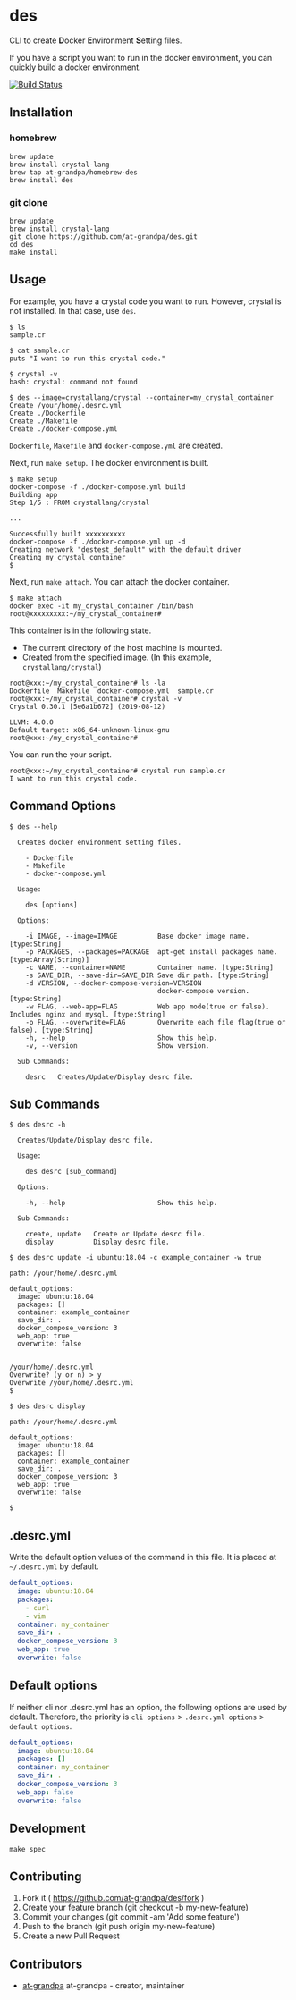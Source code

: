 # des

CLI to create **D**ocker **E**nvironment **S**etting files.

If you have a script you want to run in the docker environment, you can quickly build a docker environment.

[![Build Status](https://travis-ci.org/at-grandpa/des.svg?branch=master)](https://travis-ci.org/at-grandpa/des)

## Installation

### homebrew

```shell
brew update
brew install crystal-lang
brew tap at-grandpa/homebrew-des
brew install des
```

### git clone

```shell
brew update
brew install crystal-lang
git clone https://github.com/at-grandpa/des.git
cd des
make install
```

## Usage

For example, you have a crystal code you want to run. However, crystal is not installed. In that case, use `des`.

```shell
$ ls
sample.cr

$ cat sample.cr
puts "I want to run this crystal code."

$ crystal -v
bash: crystal: command not found

$ des --image=crystallang/crystal --container=my_crystal_container
Create /your/home/.desrc.yml
Create ./Dockerfile
Create ./Makefile
Create ./docker-compose.yml
```

`Dockerfile`, `Makefile` and `docker-compose.yml` are created.

Next, run `make setup`. The docker environment is built.

```shell
$ make setup
docker-compose -f ./docker-compose.yml build
Building app
Step 1/5 : FROM crystallang/crystal

...

Successfully built xxxxxxxxxx
docker-compose -f ./docker-compose.yml up -d
Creating network "destest_default" with the default driver
Creating my_crystal_container
$
```

Next, run `make attach`. You can attach the docker container.

```shell
$ make attach
docker exec -it my_crystal_container /bin/bash
root@xxxxxxxxx:~/my_crystal_container#
```

This container is in the following state.

* The current directory of the host machine is mounted.
* Created from the specified image. (In this example, `crystallang/crystal`)

```shell
root@xxx:~/my_crystal_container# ls -la
Dockerfile  Makefile  docker-compose.yml  sample.cr
root@xxx:~/my_crystal_container# crystal -v
Crystal 0.30.1 [5e6a1b672] (2019-08-12)

LLVM: 4.0.0
Default target: x86_64-unknown-linux-gnu
root@xxx:~/my_crystal_container#
```

You can run the your script.

```shell
root@xxx:~/my_crystal_container# crystal run sample.cr
I want to run this crystal code.
```

## Command Options

```shell
$ des --help

  Creates docker environment setting files.

    - Dockerfile
    - Makefile
    - docker-compose.yml

  Usage:

    des [options]

  Options:

    -i IMAGE, --image=IMAGE          Base docker image name. [type:String]
    -p PACKAGES, --packages=PACKAGE  apt-get install packages name. [type:Array(String)]
    -c NAME, --container=NAME        Container name. [type:String]
    -s SAVE_DIR, --save-dir=SAVE_DIR Save dir path. [type:String]
    -d VERSION, --docker-compose-version=VERSION
                                     docker-compose version. [type:String]
    -w FLAG, --web-app=FLAG          Web app mode(true or false). Includes nginx and mysql. [type:String]
    -o FLAG, --overwrite=FLAG        Overwrite each file flag(true or false). [type:String]
    -h, --help                       Show this help.
    -v, --version                    Show version.

  Sub Commands:

    desrc   Creates/Update/Display desrc file.

```

## Sub Commands

```shell
$ des desrc -h

  Creates/Update/Display desrc file.

  Usage:

    des desrc [sub_command]

  Options:

    -h, --help                       Show this help.

  Sub Commands:

    create, update   Create or Update desrc file.
    display          Display desrc file.

```

```shell
$ des desrc update -i ubuntu:18.04 -c example_container -w true

path: /your/home/.desrc.yml

default_options:
  image: ubuntu:18.04
  packages: []
  container: example_container
  save_dir: .
  docker_compose_version: 3
  web_app: true
  overwrite: false


/your/home/.desrc.yml
Overwrite? (y or n) > y
Overwrite /your/home/.desrc.yml
$
```

```shell
$ des desrc display

path: /your/home/.desrc.yml

default_options:
  image: ubuntu:18.04
  packages: []
  container: example_container
  save_dir: .
  docker_compose_version: 3
  web_app: true
  overwrite: false

$
```

## .desrc.yml

Write the default option values of the command in this file. It is placed at `~/.desrc.yml` by default.

```yaml
default_options:
  image: ubuntu:18.04
  packages:
    - curl
    - vim
  container: my_container
  save_dir: .
  docker_compose_version: 3
  web_app: true
  overwrite: false
```

## Default options

If neither cli nor .desrc.yml has an option, the following options are used by default. Therefore, the priority is `cli options` > `.desrc.yml options` > `default options`.

```yaml
default_options:
  image: ubuntu:18.04
  packages: []
  container: my_container
  save_dir: .
  docker_compose_version: 3
  web_app: false
  overwrite: false
```

## Development

```shell
make spec
```

## Contributing

1. Fork it ( https://github.com/at-grandpa/des/fork )
2. Create your feature branch (git checkout -b my-new-feature)
3. Commit your changes (git commit -am 'Add some feature')
4. Push to the branch (git push origin my-new-feature)
5. Create a new Pull Request

## Contributors

- [at-grandpa](https://github.com/at-grandpa) at-grandpa - creator, maintainer
